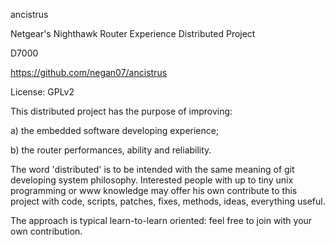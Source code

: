 ancistrus

Netgear's Nighthawk Router Experience Distributed Project

D7000

https://github.com/negan07/ancistrus

License: GPLv2


This distributed project has the purpose of improving:

a) the embedded software developing experience;

b) the router performances, ability and reliability.

The word 'distributed' is to be intended with the same meaning of git developing system philosophy.
Interested people with up to tiny unix programming or www knowledge may offer his own contribute 
to this project with code, scripts, patches, fixes, methods, ideas, everything useful.

The approach is typical learn-to-learn oriented: feel free to join with your own contribution. 

